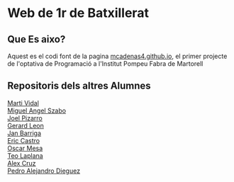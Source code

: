 # Web de 1r de Batxillerat

## Que Es aixo?
Aquest es el codi font de la pagina [mcadenas4.github.io](https://mcadenas4.github.io), el primer projecte de l'optativa de Programació a l'Institut Pompeu Fabra de Martorell

## Repositoris dels altres Alumnes
[Marti Vidal](https://github.com/mvidal401/mvidal401.github.io)\
[Miguel Angel Szabo](https://github.com/mszabo4/mszabo4.github.io)\
[Joel Pizarro](https://github.com/jpizarro4/jpizarro4.github.io)\
[Gerard Leon](https://github.com/gerardleon21/gerardleon21.github.io)\
[Jan Barriga](https://github.com/JanBarriga/jbarriga.github.io)\
[Eric Castro](https://github.com/ecastro4/ecastro4.github.io)\
[Oscar Mesa](https://github.com/omesa4/omesa4.github.io)\
[Teo Laplana](https://github.com/tlaplana4/tlaplana4.github.io)\
[Alex Cruz](https://github.com/acruz4pompeu/acruz4pompeu.github.io)\
[Pedro Alejandro Dieguez](https://github.com/pdieguez4/pdieguez4.github.io)
